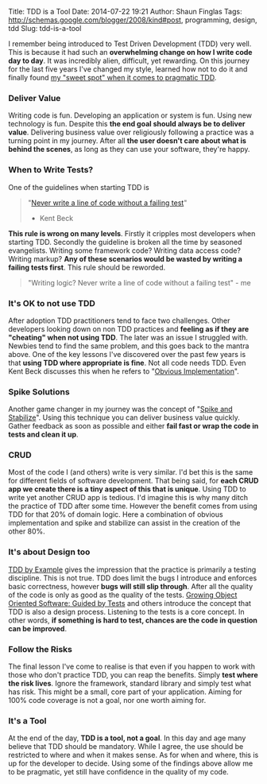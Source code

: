 Title: TDD is a Tool
Date: 2014-07-22 19:21
Author: Shaun Finglas
Tags: http://schemas.google.com/blogger/2008/kind#post, programming, design, tdd
Slug: tdd-is-a-tool

I remember being introduced to Test Driven Development (TDD) very well.
This is because it had such an **overwhelming change on how I write code
day to day**. It was incredibly alien, difficult, yet rewarding. On this
journey for the last five years I've changed my style, learned how not
to do it and finally found [my "sweet spot" when it comes to pragmatic
TDD](../../2014/02/top-down-vs-bottom-up).

### Deliver Value

Writing code is fun. Developing an application or system is fun. Using
new technology is fun. Despite this **the end goal should always be to
deliver value**. Delivering business value over religiously following a
practice was a turning point in my journey. After all **the user doesn't
care about what is behind the scenes**, as long as they can use your
software, they're happy.

### When to Write Tests?

One of the guidelines when starting TDD is

> "[Never write a line of code without a failing
> test](http://c2.com/cgi/wiki?NeverWriteaLineOfCodeWithoutaFailingTest)"
> - Kent Beck

**This rule is wrong on many levels**. Firstly it cripples most
developers when starting TDD. Secondly the guideline is broken all the
time by seasoned evangelists. Writing some framework code? Writing data
access code? Writing markup? **Any of these scenarios would be wasted by
writing a failing tests first**. This rule should be reworded.

> "Writing logic? Never write a line of code without a failing test" -
> me

### It's OK to not use TDD

After adoption TDD practitioners tend to face two challenges. Other
developers looking down on non TDD practices and **feeling as if they
are "cheating" when not using TDD**. The later was an issue I struggled
with. Newbies tend to find the same problem, and this goes back to the
mantra above. One of the key lessons I've discovered over the past few
years is that **using TDD where appropriate is fine**. Not all code
needs TDD. Even Kent Beck discusses this when he refers to "[Obvious
Implementation](http://programmers.stackexchange.com/questions/108338/does-tdds-obvious-implementation-mean-code-first-test-after)".

### Spike Solutions

Another game changer in my journey was the concept of "[Spike and
Stabilize](http://lizkeogh.com/2012/06/24/beyond-test-driven-development/)".
Using this technique you can deliver business value quickly. Gather
feedback as soon as possible and either **fail fast or wrap the code in
tests and clean it up**.

### CRUD

Most of the code I (and others) write is very similar. I'd bet this is
the same for different fields of software development. That being said,
for **each CRUD app we create there is a tiny aspect of this that is
unique**. Using TDD to write yet another CRUD app is tedious. I'd
imagine this is why many ditch the practice of TDD after some time.
However the benefit comes from using TDD for that 20% of domain logic.
Here a combination of obvious implementation and spike and stabilize can
assist in the creation of the other 80%.

### It's about Design too

[TDD by
Example](http://www.amazon.co.uk/gp/product/0321146530/ref=as_li_qf_sp_asin_il_tl?ie=UTF8&camp=1634&creative=6738&creativeASIN=0321146530&linkCode=as2&tag=bloshafin-21)
gives the impression that the practice is primarily a testing
discipline. This is not true. TDD does limit the bugs I introduce and
enforces basic correctness, however **bugs will still slip through**.
After all the quality of the code is only as good as the quality of the
tests. [Growing Object Oriented Software: Guided by
Tests](http://www.amazon.co.uk/gp/product/0321503627/ref=as_li_qf_sp_asin_il_tl?ie=UTF8&camp=1634&creative=6738&creativeASIN=0321503627&linkCode=as2&tag=bloshafin-21)
and others introduce the concept that TDD is also a design process.
Listening to the tests is a core concept. In other words, **if something
is hard to test, chances are the code in question can be improved**.

### Follow the Risks

The final lesson I've come to realise is that even if you happen to work
with those who don't practice TDD, you can reap the benefits. Simply
**test where the risk lives**. Ignore the framework, standard library
and simply test what has risk. This might be a small, core part of your
application. Aiming for 100% code coverage is not a goal, nor one worth
aiming for.

### It's a Tool

At the end of the day, **TDD is a tool, not a goal**. In this day and
age many believe that TDD should be mandatory. While I agree, the use
should be restricted to where and when it makes sense. As for when and
where, this is up for the developer to decide. Using some of the
findings above allow me to be pragmatic, yet still have confidence in
the quality of my code.

</p>


